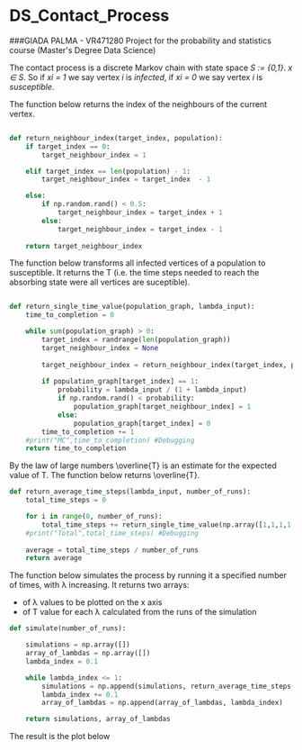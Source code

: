 # DS_Contact_Process
###GIADA PALMA - VR471280
Project for the probability and statistics course (Master's Degree Data Science)


The contact process is a discrete Markov chain with state space *S := {0,1}*. *x ∈ S*. So if *xi = 1* we say vertex *i* is *infected*, if *xi = 0* we say vertex *i* is *susceptible*.

The function below returns the index of the neighbours of the current vertex.
```python

def return_neighbour_index(target_index, population):   
    if target_index == 0:
        target_neighbour_index = 1

    elif target_index == len(population) - 1:
        target_neighbour_index = target_index  - 1

    else:
        if np.random.rand() < 0.5:
            target_neighbour_index = target_index + 1
        else:
            target_neighbour_index = target_index - 1
    
    return target_neighbour_index 
```


The function below transforms all infected vertices of a population to susceptible. 
It returns the T (i.e. the time steps needed to reach the absorbing state were all vertices are suceptible).
```python

def return_single_time_value(population_graph, lambda_input):
    time_to_completion = 0

    while sum(population_graph) > 0:
        target_index = randrange(len(population_graph))
        target_neighbour_index = None
        
        target_neighbour_index = return_neighbour_index(target_index, population_graph)
        
        if population_graph[target_index] == 1:
            probability = lambda_input / (1 + lambda_input)
            if np.random.rand() < probability:
                population_graph[target_neighbour_index] = 1
            else:
                population_graph[target_index] = 0
        time_to_completion += 1
    #print("MC",time_to_completion) #Debugging
    return time_to_completion 
```


By the law of large numbers \overline{T} is an estimate for the expected value of T.
The function below returns \overline{T}.
```python
def return_average_time_steps(lambda_input, number_of_runs):    
    total_time_steps = 0

    for i in range(0, number_of_runs):
        total_time_steps += return_single_time_value(np.array([1,1,1,1,1,1,1,1,1,1]), lambda_input)
    #print("Total",total_time_steps) #Debugging
    
    average = total_time_steps / number_of_runs
    return average
```

The function below simulates the process by running it a specified number of times, with λ increasing.
It returns two arrays:
- of λ values to be plotted on the x axis  
- of T value for each λ calculated from the runs of the simulation
```python
def simulate(number_of_runs):

    simulations = np.array([])
    array_of_lambdas = np.array([])
    lambda_index = 0.1

    while lambda_index <= 1:
        simulations = np.append(simulations, return_average_time_steps(lambda_index, number_of_runs))
        lambda_index += 0.1
        array_of_lambdas = np.append(array_of_lambdas, lambda_index)

    return simulations, array_of_lambdas
```


The result is the plot below

